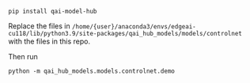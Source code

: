 ```bash=
pip install qai-model-hub
```

Replace the files in `/home/{user}/anaconda3/envs/edgeai-cu118/lib/python3.9/site-packages/qai_hub_models/models/controlnet` with the files in this repo.

Then run 

```bash=
python -m qai_hub_models.models.controlnet.demo
```
